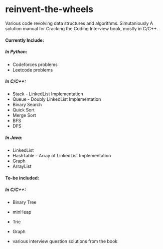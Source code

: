# reinvent-the-wheels
Various code revolving data structures and algorithms. Simutaniously A solution manual for Cracking the Coding Interview book, mostly in C/C++.

#### Currently Include:

##### In Python:
- Codeforces problems
- Leetcode problems

##### In C/C++:
- Stack - LinkedList Implementation
- Queue - Doubly LinkedList Implementation
- Binary Search
- Quick Sort
- Merge Sort
- BFS
- DFS

##### In Java:
- LinkedList
- HashTable - Array of LinkedList Implementation
- Graph
- ArrayList

#### To-be included:
##### In C/C++:
- Binary Tree
- minHeap
- Trie
- Graph

- various interview question solutions from the book

